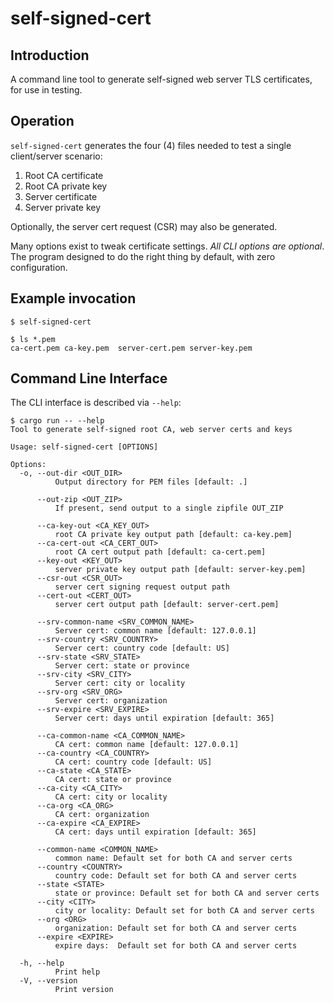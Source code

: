 
# self-signed-cert

## Introduction

A command line tool to generate self-signed web server TLS certificates,
for use in testing.

## Operation

`self-signed-cert` generates the four (4) files needed to test a single
client/server scenario:
1. Root CA certificate
2. Root CA private key
3. Server certificate
4. Server private key

Optionally, the server cert request (CSR) may also be generated.

Many options exist to tweak certificate settings.  _All CLI options are
optional_.  The program designed to do the right thing by default, with
zero configuration.

## Example invocation

```
$ self-signed-cert

$ ls *.pem
ca-cert.pem	ca-key.pem	server-cert.pem	server-key.pem
```

## Command Line Interface

The CLI interface is described via `--help`:
```
$ cargo run -- --help
Tool to generate self-signed root CA, web server certs and keys

Usage: self-signed-cert [OPTIONS]

Options:
  -o, --out-dir <OUT_DIR>
          Output directory for PEM files [default: .]

      --out-zip <OUT_ZIP>
          If present, send output to a single zipfile OUT_ZIP

      --ca-key-out <CA_KEY_OUT>
          root CA private key output path [default: ca-key.pem]
      --ca-cert-out <CA_CERT_OUT>
          root CA cert output path [default: ca-cert.pem]
      --key-out <KEY_OUT>
          server private key output path [default: server-key.pem]
      --csr-out <CSR_OUT>
          server cert signing request output path
      --cert-out <CERT_OUT>
          server cert output path [default: server-cert.pem]

      --srv-common-name <SRV_COMMON_NAME>
          Server cert: common name [default: 127.0.0.1]
      --srv-country <SRV_COUNTRY>
          Server cert: country code [default: US]
      --srv-state <SRV_STATE>
          Server cert: state or province
      --srv-city <SRV_CITY>
          Server cert: city or locality
      --srv-org <SRV_ORG>
          Server cert: organization
      --srv-expire <SRV_EXPIRE>
          Server cert: days until expiration [default: 365]

      --ca-common-name <CA_COMMON_NAME>
          CA cert: common name [default: 127.0.0.1]
      --ca-country <CA_COUNTRY>
          CA cert: country code [default: US]
      --ca-state <CA_STATE>
          CA cert: state or province
      --ca-city <CA_CITY>
          CA cert: city or locality
      --ca-org <CA_ORG>
          CA cert: organization
      --ca-expire <CA_EXPIRE>
          CA cert: days until expiration [default: 365]

      --common-name <COMMON_NAME>
          common name: Default set for both CA and server certs
      --country <COUNTRY>
          country code: Default set for both CA and server certs
      --state <STATE>
          state or province: Default set for both CA and server certs
      --city <CITY>
          city or locality: Default set for both CA and server certs
      --org <ORG>
          organization: Default set for both CA and server certs
      --expire <EXPIRE>
          expire days:  Default set for both CA and server certs

  -h, --help
          Print help
  -V, --version
          Print version
```

